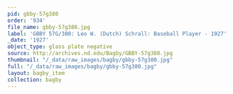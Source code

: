 ```yaml
---
pid: gbby-57g380
order: '934'
file_name: gbby-57g380.jpg
label: 'GBBY 57G/380: Leo W. (Dutch) Schrall: Baseball Player - 1927'
_date: '1927'
object_type: glass plate negative
source: http://archives.nd.edu/Bagby/GBBY-57g380.jpg
thumbnail: "/_data/raw_images/bagby/gbby-57g380.jpg"
full: "/_data/raw_images/bagby/gbby-57g380.jpg"
layout: bagby_item
collection: bagby
---
```

